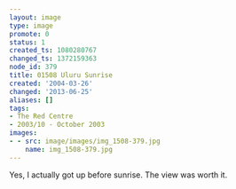 ```yaml
---
layout: image
type: image
promote: 0
status: 1
created_ts: 1080280767
changed_ts: 1372159363
node_id: 379
title: 01508 Uluru Sunrise
created: '2004-03-26'
changed: '2013-06-25'
aliases: []
tags:
- The Red Centre
- 2003/10 - October 2003
images:
- - src: image/images/img_1508-379.jpg
    name: img_1508-379.jpg
---
```

Yes, I actually got up before sunrise.  The view was worth it.
